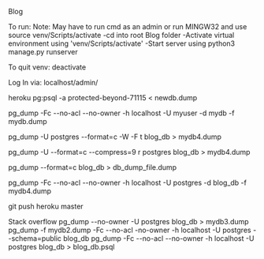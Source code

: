 Blog

To run:
Note: May have to run cmd as an admin or run MINGW32 and use source venv/Scripts/activate
-cd into root Blog folder
-Activate virtual environment using 'venv/Scripts/activate'
-Start server using python3 manage.py runserver

To quit venv: deactivate

Log In via: localhost/admin/

heroku pg:psql -a protected-beyond-71115 < newdb.dump

pg_dump -Fc --no-acl --no-owner -h localhost -U myuser -d mydb -f mydb.dump

pg_dump -U postgres --format=c -W -F t blog_db > mydb4.dump

pg_dump -U --format=c --compress=9 r postgres blog_db > mydb4.dump

pg_dump --format=c blog_db > db_dump_file.dump

pg_dump -Fc --no-acl --no-owner -h localhost -U postgres -d blog_db -f mydb4.dump


git push heroku master


Stack overflow
pg_dump --no-owner -U postgres blog_db > mydb3.dump
pg_dump -f mydb2.dump -Fc --no-acl -no-owner -h localhost -U postgres --schema=public blog_db 
pg_dump -Fc --no-acl --no-owner -h localhost -U postgres blog_db > blog_db.psql


